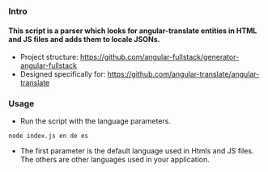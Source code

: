 ### Intro

#### This script is a parser which looks for angular-translate entities in HTML and JS files and adds them to locale JSONs.

 - Project structure: https://github.com/angular-fullstack/generator-angular-fullstack
 - Designed specifically for: https://github.com/angular-translate/angular-translate

### Usage

 - Run the script with the language parameters.

```
node index.js en de es
```
 - The first parameter is the default language used in Htmls and JS files. The others are other languages used in your application.